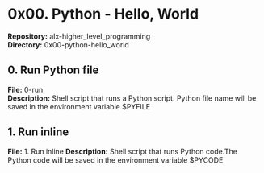 # 0x00. Python - Hello, World
**Repository:** alx-higher_level_programming<br>
**Directory:** 0x00-python-hello_world
## 0. Run Python file
**File:** 0-run<br>
**Description:** Shell script that runs a Python script. Python file name will be saved in the environment variable $PYFILE
## 1. Run inline
**File:** 1. Run inline
**Description:** Shell script that runs Python code.The Python code will be saved in the environment variable $PYCODE
